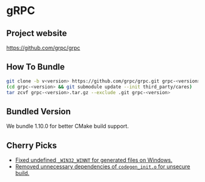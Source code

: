 # gRPC

## Project website

https://github.com/grpc/grpc

## How To Bundle

```sh
git clone -b v<version> https://github.com/grpc/grpc.git grpc-<version>
(cd grpc-<version> && git submodule update --init third_party/cares)
tar zcvf grpc-<version>.tar.gz --exclude .git grpc-<version>
```

## Bundled Version

We bundle 1.10.0 for better CMake build support.

## Cherry Picks

- [Fixed undefined `_WIN32_WINNT` for generated files on Windows.](https://github.com/grpc/grpc/pull/15128)
- [Removed unnecessary dependencies of `codegen_init.o` for unsecure build.](https://github.com/grpc/grpc/pull/16323)
